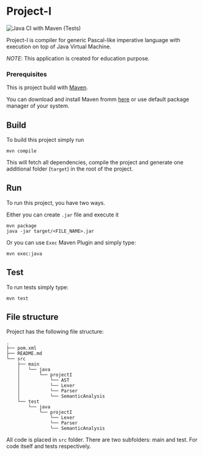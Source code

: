 # Project-I

![Java CI with Maven (Tests)](https://github.com/Dantara/project-I/workflows/Java%20CI%20with%20Maven%20(Tests)/badge.svg)

Project-I is compiler for generic Pascal-like imperative language 
with execution on top of Java Virtual Machine. 

*NOTE*: This application is created for education purpose.

### Prerequisites

This is project build with [Maven](https://maven.apache.org/).

You can download and install Maven fromm [here](https://maven.apache.org/download.cgi)
or use default package manager of your system.

## Build

To build this project simply run

```
mvn compile
```

This will fetch all dependencies, compile the project and generate one additional 
folder (`target`) in the root of the project.

## Run

To run this project, you have two ways.

Either you can create `.jar` file and execute it

``` 
mvn package
java -jar target/<FILE_NAME>.jar
```

Or you can use `Exec` Maven Plugin and simply type:

``` 
mvn exec:java
```

## Test

To run tests simply type:

``` 
mvn test
```

## File structure

Project has the following file structure:

```
.
├── pom.xml
├── README.md
└── src
    ├── main
    │   └── java
    │       └── projectI
    │           └── AST
    │           └── Lexer
    │           └── Parser
    │           └── SemanticAnalysis
    └── test
        └── java
            └── projectI
                └── Lexer
                └── Parser
                └── SemanticAnalysis
```

All code is placed in `src` folder. There are two subfolders: main and test. 
For code itself and tests respectively.
